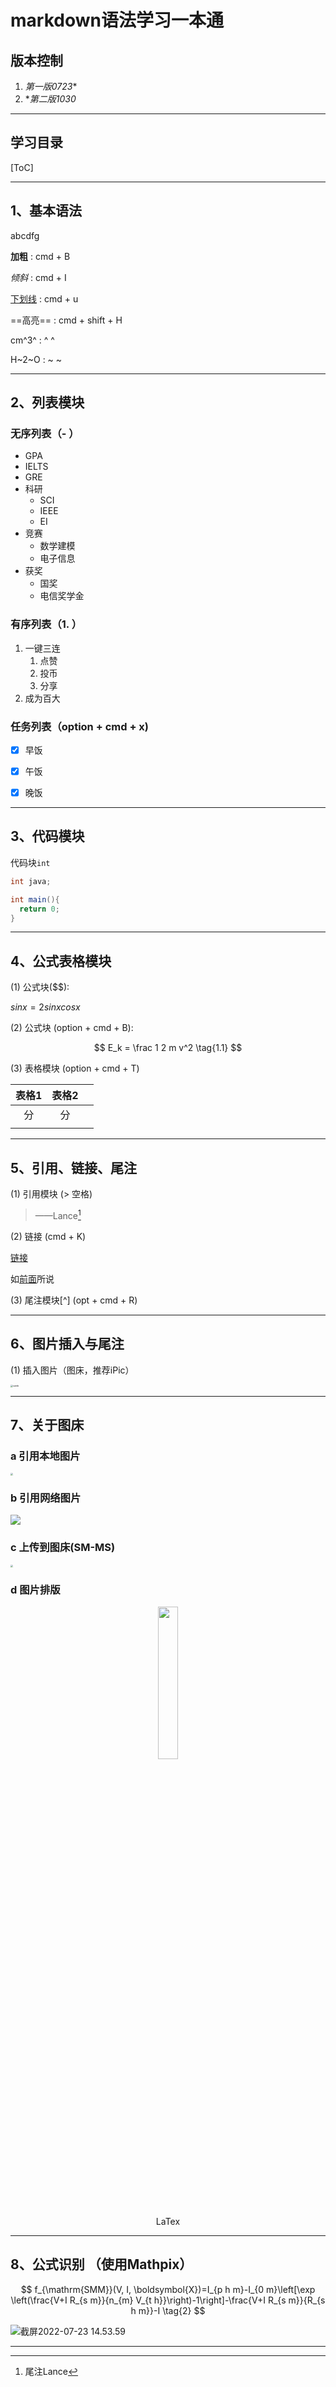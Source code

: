 # **markdown语法学习一本通**

## 版本控制

1. *第一版0723**
2. **第二版1030*



---

##  **学习目录**

[ToC]



---

## **1、基本语法**

abcdfg

**加粗** : cmd + B

*倾斜* : cmd + I

<u>下划线</u> : cmd + u

==高亮== : cmd + shift + H

cm^3^ : ^ ^

H~2~O : ~ ~





---

## **2、列表模块**

### 无序列表（- ）

- GPA
- IELTS
- GRE
- 科研
  - SCI
  - IEEE
  - EI
- 竞赛
  - 数学建模
  - 电子信息
- 获奖
  - 国奖
  - 电信奖学金





### 有序列表（1. ）

1. 一键三连
   1. 点赞
   2. 投币
   3. 分享
2. 成为百大



### 任务列表（option + cmd + x)

- [x] 早饭
- [x] 午饭
- [x] 晚饭





---

## **3、代码模块**

代码块`int`

```java
int java;

int main(){
  return 0;
}
```





---

## **4、公式表格模块**

(1) 公式块($$): 

$sinx = 2sinxcosx$

(2) 公式块 (option + cmd + B): 


$$
E_k = \frac 1 2 m v^2
\tag{1.1}
$$



(3) 表格模块 (option + cmd + T)


| 表格1 | 表格2 |      |
| :---: | :---: | ---- |
|  分   |  分   |      |
|       |       |      |





---

## **5、引用、链接、尾注**

(1) 引用模块 (> 空格)

> ——Lance[^尾注]





(2) 链接 (cmd + K)

[链接](https://www.myunidays.hk/CN/zh-CN/account/register-wayf)

如[前面](#md学习笔记)所说



(3) 尾注模块[^] (opt + cmd + R)

[^尾注]: 尾注Lance







---

## **6、图片插入与尾注**

(1) 插入图片（图床，推荐iPic）

<img src="/Users/lancecai/Desktop/camb.png" alt="camb" style="zoom:25%;" />







---

## **7、关于图床**

### a 引用本地图片

<img src="/Users/lancecai/Desktop/camb.png" style="zoom:25%;" >

### b 引用网络图片

<img src="https://i2.hdslb.com/bfs/archive/547c96ac0edd24232c9d682efc357b3f0fbe8163.jpg@336w_190h_1c.webp">

### c 上传到图床(SM-MS)



<img src="https://s2.loli.net/2022/07/23/EQhXGZeW5wHoL6x.png" style="zoom:25%;" >



### d 图片排版

<center>
  <img src = "https://i2.hdslb.com/bfs/archive/a2d1be7109bbec6f793866a0ec775be30b178816.jpg@336w_190h_1c.webp"
       width = 25%>
  <br>
  LaTex
</center>





---

## **8、公式识别 （使用Mathpix）**

$$
f_{\mathrm{SMM}}(V, I, \boldsymbol{X})=I_{p h m}-I_{0 m}\left[\exp \left(\frac{V+I R_{s m}}{n_{m} V_{t h}}\right)-1\right]-\frac{V+I R_{s m}}{R_{s h m}}-I
\tag{2}
$$



![截屏2022-07-23 14.53.59](https://s2.loli.net/2022/07/23/JUHav25VqKXREWu.png)



---







